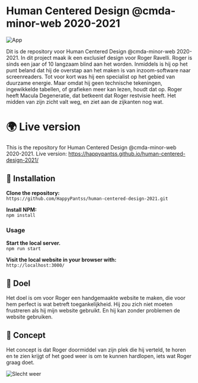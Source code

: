# Human Centered Design @cmda-minor-web 2020-2021

![App](https://i.imgur.com/kXxNXOd.png)

Dit is de repository voor Human Centered Design @cmda-minor-web 2020-2021. In dit project maak ik een exclusief design voor Roger Ravelli. Roger is sinds een jaar of 10 langzaam blind aan het worden. Inmiddels is hij op het punt beland dat hij de overstap aan het maken is van inzoom-software naar screenreaders. Tot voor kort was hij een specialist op het gebied van duurzame energie. Maar omdat hij geen technische tekeningen, ingewikkelde tabellen, of grafieken meer kan lezen, houdt dat op. Roger heeft Macula Degeneratie, dat betkeent dat Roger restvisie heeft. Het midden van zijn zicht valt weg, en ziet aan de zijkanten nog wat.

# 🌍 Live version
This is the repository for Human Centered Design @cmda-minor-web 2020-2021. Live version: https://happypantss.github.io/human-centered-design-2021/

## 🚀 Installation
**Clone the repository:**<br>
`https://github.com/HappyPantss/human-centered-design-2021.git`

**Install NPM:**<br>
`npm install`

### Usage
**Start the local server.**<br>
`npm run start`

**Visit the local website in your browser with:**<br>
`http://localhost:3000/`

## 🚀 Doel
Het doel is om voor Roger een handgemaakte website te maken, die voor hem perfect is wat betreft toegankelijkheid. Hij zou zich niet moeten frustreren als hij mijn website gebruikt. En hij kan zonder problemen de website gebruiken.
## 💬 Concept
Het concept is dat Roger doormiddel van zijn plek die hij verteld, te horen en te zien krijgt of het goed weer is om te kunnen hardlopen, iets wat Roger graag doet.

![Slecht weer](https://i.imgur.com/EHpL2ne.png)